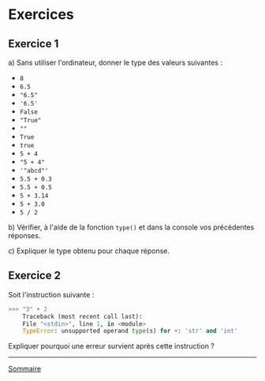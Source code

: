 # Exercices

## Exercice 1

a) Sans utiliser l'ordinateur, donner le type des valeurs suivantes :

- `8`
- `6.5`
- `"6.5"`
- `'6.5'`
- `False`
- `"True"`
- `""`
- `True`
- `true`
- `5 + 4`
- `"5 + 4"`
- `'"abcd"'`
- `5.5 + 0.3`
- `5.5 + 0.5`
- `5 + 3.14`
- `5 + 3.0`
- `5 / 2`

b) Vérifier, à l'aide de la fonction `type()` et dans la console vos précédentes réponses.

c) Expliquer le type obtenu pour chaque réponse.

## Exercice 2

Soit l'instruction suivante :

```python
>>> "3" + 2
    Traceback (most recent call last):
    File "<stdin>", line 1, in <module>
    TypeError: unsupported operand type(s) for +: 'str' and 'int'
```

Expliquer pourquoi une erreur survient après cette instruction ?

_______________

[Sommaire](./../../../première/)